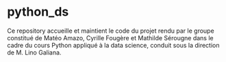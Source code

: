 # python_ds

Ce repository accueille et maintient le code du projet rendu par le groupe constitué de Matéo Amazo, Cyrille Fougère et Mathilde Sérougne dans le cadre du cours Python appliqué à la data science, conduit sous la direction de M. Lino Galiana.
